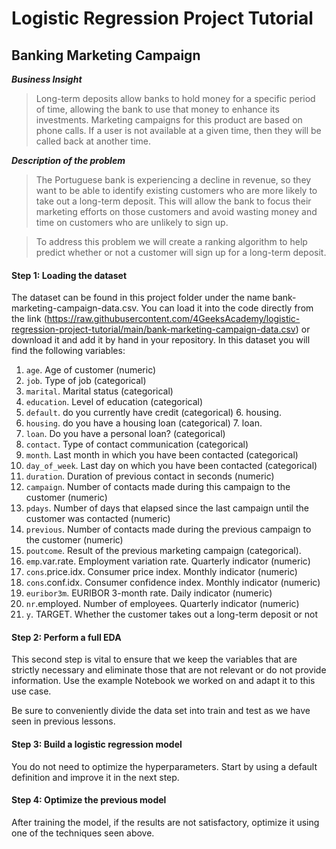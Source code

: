 # Logistic Regression Project Tutorial

## Banking Marketing Campaign

***Business Insight***

> Long-term deposits allow banks to hold money for a specific period of time, allowing the bank to use that money to enhance its investments. Marketing campaigns for this product are based on phone calls. If a user is not available at a given time, then they will be called back at another time.

***Description of the problem***

> The Portuguese bank is experiencing a decline in revenue, so they want to be able to identify existing customers who are more likely to take out a long-term deposit. This will allow the bank to focus their marketing efforts on those customers and avoid wasting money and time on customers who are unlikely to sign up.

> To address this problem we will create a ranking algorithm to help predict whether or not a customer will sign up for a long-term deposit.

#### Step 1: Loading the dataset
The dataset can be found in this project folder under the name bank-marketing-campaign-data.csv. You can load it into the code directly from the link (https://raw.githubusercontent.com/4GeeksAcademy/logistic-regression-project-tutorial/main/bank-marketing-campaign-data.csv) or download it and add it by hand in your repository. In this dataset you will find the following variables:

1. `age`. Age of customer (numeric)
2. `job`. Type of job (categorical)
3. `marital`. Marital status (categorical)
4. `education`. Level of education (categorical)
5. `default`. do you currently have credit (categorical) 6. housing.
6. `housing`. do you have a housing loan (categorical) 7. loan.
7. `loan`. Do you have a personal loan? (categorical)
8. `contact`. Type of contact communication (categorical)
9. `month`. Last month in which you have been contacted (categorical)
10. `day_of_week`. Last day on which you have been contacted (categorical)
11. `duration`. Duration of previous contact in seconds (numeric)
12. `campaign`. Number of contacts made during this campaign to the customer (numeric)
13. `pdays`. Number of days that elapsed since the last campaign until the customer was contacted (numeric)
14. `previous`. Number of contacts made during the previous campaign to the customer (numeric)
15. `poutcome`. Result of the previous marketing campaign (categorical).
16. `emp`.var.rate. Employment variation rate. Quarterly indicator (numeric)
17. `cons`.price.idx. Consumer price index. Monthly indicator (numeric)
18. `cons`.conf.idx. Consumer confidence index. Monthly indicator (numeric)
19. `euribor3m`. EURIBOR 3-month rate. Daily indicator (numeric)
20. `nr`.employed. Number of employees. Quarterly indicator (numeric)
21. `y`. TARGET. Whether the customer takes out a long-term deposit or not

#### Step 2: Perform a full EDA
This second step is vital to ensure that we keep the variables that are strictly necessary and eliminate those that are not relevant or do not provide information. Use the example Notebook we worked on and adapt it to this use case.

Be sure to conveniently divide the data set into train and test as we have seen in previous lessons.

#### Step 3: Build a logistic regression model
You do not need to optimize the hyperparameters. Start by using a default definition and improve it in the next step.

#### Step 4: Optimize the previous model
After training the model, if the results are not satisfactory, optimize it using one of the techniques seen above.